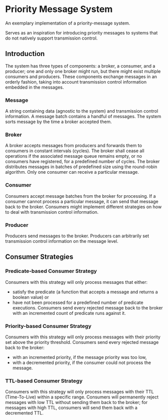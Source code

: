 # Priority Message System

An exemplary implementation of a priority-message system.

Serves as an inspiration for introducing priority messages to systems that do not natively support transmission control.

## Introduction
The system has three types of components: a broker, a consumer, and a producer; one and only one broker might run, but there might exist multiple consumers and producers. These components exchange messages in an orderly fashion, taking into account transmission control information embedded in the messages.

### Message
A string containing data (agnostic to the system) and transmission control information. A message batch contains a handful of messages. The system sorts message by the time a broker accepted them.

### Broker
A broker accepts messages from producers and forwards them to consumers in constant intervals (cycles). The broker shall cease all operations if the associated message queue remains empty, or no consumers have registered, for a predefined number of cycles. The broker distributes messages in batches of predefined size using the round-robin algorithm. Only one consumer can receive a particular message.

### Consumer
Consumers accept message batches from the broker for processing. If a consumer cannot process a particular message, it can send that message back to the broker. Consumers might implement different strategies on how to deal with transmission control information.

### Producer
Producers send messages to the broker. Producers can arbitrarily set transmission control information on the message level.

## Consumer Strategies

### Predicate-based Consumer Strategy
Consumers with this strategy will only process messages that either:
* satisfy the predicate (a function that accepts a message and returns a boolean value) or
* have not been processed for a predefined number of predicate executions.
Consumers send every rejected message back to the broker with an incremented count of predicate runs against it.

### Priority-based Consumer Strategy
Consumers with this strategy will only process messages with their priority set above the priority threshold. Consumers send every rejected message back to the broker:
* with an incremented priority, if the message priority was too low,
* with a decremented priority, if the consumer could not process the message.

### TTL-based Consumer Strategy
Consumers with this strategy will only process messages with their TTL (Time-To-Live) within a specific range. Consumers will permanently reject messages with low TTL without sending them back to the broker; for messages with high TTL, consumers will send them back with a decremented TTL.
